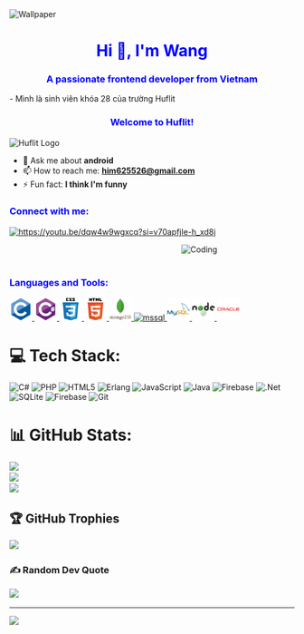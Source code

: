 <img align="Top" alt="Wallpaper" width="1000" height="400" src="https://media2.giphy.com/media/v1.Y2lkPTc5MGI3NjExeG0ydzliaGZxZHJhdGowdG90bGZrbzBxMmVicTkybnJpbmhwZnNrMSZlcD12MV9pbnRlcm5hbF9naWZfYnlfaWQmY3Q9Zw/zkRQ24mPZ1HvHj9pZ6/giphy.webp">

<h1 align="center" style="color: blue;">Hi 👋, I'm Wang</h1>
<h3 align="center" style="color: blue;">A passionate frontend developer from Vietnam</h3>
- Mình là sinh viên khóa 28 của trường Huflit
<h3 align="center" style="color: blue;">Welcome to Huflit!</h3>
<img align="center" alt="Huflit Logo" width="40" height="40" src="[https://huflit.edu.vn/logo.png](https://rubee.com.vn/wp-content/uploads/2021/05/logo-HUFLIT.png)">



- 💬 Ask me about **android**
- 📫 How to reach me: **him625526@gmail.com**
- ⚡ Fun fact: **I think I'm funny**

<h3 align="left" style="color: blue;">Connect with me:</h3>
<p align="left">
<a href="https://www.youtube.com/c/https://youtu.be/dqw4w9wgxcq?si=v70apfjle-h_xd8j" target="blank"><img align="center" src="https://raw.githubusercontent.com/rahuldkjain/github-profile-readme-generator/master/src/images/icons/Social/youtube.svg" alt="https://youtu.be/dqw4w9wgxcq?si=v70apfjle-h_xd8j" height="30" width="40" /></a>
</p>
<img align="right" alt="Coding" width="200" src="https://media.giphy.com/media/v1.Y2lkPTc5MGI3NjExejlsZGoycmJ1NGU1bDZ1aHgwdzR1bG01bjd2dDJob3htNWNrZnVoaCZlcD12MV9naWZzX3NlYXJjaCZjdD1n/bGgsc5mWoryfgKBx1u/giphy.gif">
<br></br>
<h3 align="left" style="color: blue;">Languages and Tools:</h3>
<p align="left">
    <a href="https://www.cprogramming.com/" target="_blank" rel="noreferrer">
        <img src="https://raw.githubusercontent.com/devicons/devicon/master/icons/c/c-original.svg" alt="c" width="40" height="40"/>
    </a>
    <a href="https://www.w3schools.com/cs/" target="_blank" rel="noreferrer">
        <img src="https://raw.githubusercontent.com/devicons/devicon/master/icons/csharp/csharp-original.svg" alt="csharp" width="40" height="40"/>
    </a>
    <a href="https://www.w3schools.com/css/" target="_blank" rel="noreferrer">
        <img src="https://raw.githubusercontent.com/devicons/devicon/master/icons/css3/css3-original-wordmark.svg" alt="css3" width="40" height="40"/>
    </a>
    <a href="https://www.w3.org/html/" target="_blank" rel="noreferrer">
        <img src="https://raw.githubusercontent.com/devicons/devicon/master/icons/html5/html5-original-wordmark.svg" alt="html5" width="40" height="40"/>
    </a>
    <a href="https://www.mongodb.com/" target="_blank" rel="noreferrer">
        <img src="https://raw.githubusercontent.com/devicons/devicon/master/icons/mongodb/mongodb-original-wordmark.svg" alt="mongodb" width="40" height="40"/>
    </a>
    <a href="https://www.microsoft.com/en-us/sql-server" target="_blank" rel="noreferrer">
        <img src="https://www.svgrepo.com/show/303229/microsoft-sql-server-logo.svg" alt="mssql" width="40" height="40"/>
    </a>
    <a href="https://www.mysql.com/" target="_blank" rel="noreferrer">
        <img src="https://raw.githubusercontent.com/devicons/devicon/master/icons/mysql/mysql-original-wordmark.svg" alt="mysql" width="40" height="40"/>
    </a>
    <a href="https://nodejs.org" target="_blank" rel="noreferrer">
        <img src="https://raw.githubusercontent.com/devicons/devicon/master/icons/nodejs/nodejs-original-wordmark.svg" alt="nodejs" width="40" height="40"/>
    </a>
    <a href="https://www.oracle.com/" target="_blank" rel="noreferrer">
        <img src="https://raw.githubusercontent.com/devicons/devicon/master/icons/oracle/oracle-original.svg" alt="oracle" width="40" height="40"/>
    </a>
</p>

<h2 style="color: blue;"></h2>

# 💻 Tech Stack:
![C#](https://img.shields.io/badge/c%23-%23239120.svg?style=for-the-badge&logo=csharp&logoColor=white) ![PHP](https://img.shields.io/badge/php-%23777BB4.svg?style=for-the-badge&logo=php&logoColor=white) ![HTML5](https://img.shields.io/badge/html5-%23E34F26.svg?style=for-the-badge&logo=html5&logoColor=white) ![Erlang](https://img.shields.io/badge/Erlang-white.svg?style=for-the-badge&logo=erlang&logoColor=a90533) ![JavaScript](https://img.shields.io/badge/javascript-%23323330.svg?style=for-the-badge&logo=javascript&logoColor=%23F7DF1E) ![Java](https://img.shields.io/badge/java-%23ED8B00.svg?style=for-the-badge&logo=openjdk&logoColor=white) ![Firebase](https://img.shields.io/badge/firebase-%23039BE5.svg?style=for-the-badge&logo=firebase) ![.Net](https://img.shields.io/badge/.NET-5C2D91?style=for-the-badge&logo=.net&logoColor=white) ![SQLite](https://img.shields.io/badge/sqlite-%2307405e.svg?style=for-the-badge&logo=sqlite&logoColor=white) ![Firebase](https://img.shields.io/badge/firebase-a08021?style=for-the-badge&logo=firebase&logoColor=ffcd34) ![Git](https://img.shields.io/badge/git-%23F05033.svg?style=for-the-badge&logo=git&logoColor=white)
# 📊 GitHub Stats:
![](https://github-readme-stats.vercel.app/api?username=JingLiuWang&theme=dark&hide_border=false&include_all_commits=false&count_private=false)<br/>
![](https://github-readme-streak-stats.herokuapp.com/?user=JingLiuWang&theme=dark&hide_border=false)<br/>
![](https://github-readme-stats.vercel.app/api/top-langs/?username=JingLiuWang&theme=dark&hide_border=false&include_all_commits=false&count_private=false&layout=compact)

## 🏆 GitHub Trophies
![](https://github-profile-trophy.vercel.app/?username=JingLiuWang&theme=radical&no-frame=false&no-bg=true&margin-w=4)

### ✍️ Random Dev Quote
![](https://quotes-github-readme.vercel.app/api?type=horizontal&theme=radical)

---
[![](https://visitcount.itsvg.in/api?id=JingLiuWang&icon=0&color=0)](https://visitcount.itsvg.in)

<!-- Proudly created with GPRM ( https://gprm.itsvg.in ) -->


